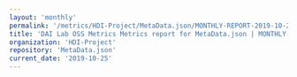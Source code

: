 ```yaml
---
layout: 'monthly'
permalink: '/metrics/HDI-Project/MetaData.json/MONTHLY-REPORT-2019-10-25/'
title: 'DAI Lab OSS Metrics Metrics report for MetaData.json | MONTHLY-REPORT-2019-10-25'
organization: 'HDI-Project'
repository: 'MetaData.json'
current_date: '2019-10-25'
---
```

